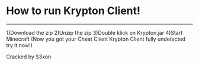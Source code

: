 # How to run Krypton Client!
--------------------------
1)Download the zip
2)Unzip the zip
3)Double klick on Krypton.jar
4)Start Minecraft
(Now you got your Cheat Client Krypton Client fully undetected try it now!)






Cracked by S3xon
